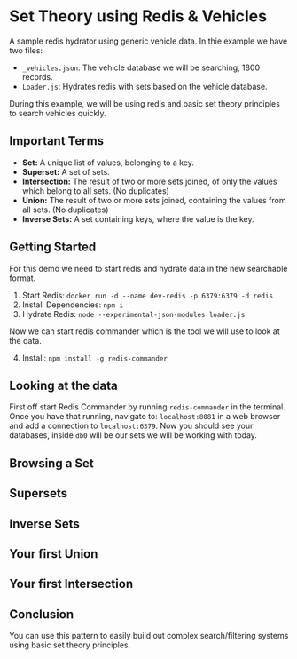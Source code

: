 # Set Theory using Redis & Vehicles
A sample redis hydrator using generic vehicle data. In thie example we have two files:

- `_vehicles.json`: The vehicle database we will be searching, 1800 records.
- `Loader.js`: Hydrates redis with sets based on the vehicle database. 

During this example, we will be using redis and basic set theory principles to search vehicles quickly.

## Important Terms

- **Set:** A unique list of values, belonging to a key.
- **Superset:** A set of sets.
- **Intersection:** The result of two or more sets joined, of only the values which belong to all sets. (No duplicates)
- **Union:** The result of two or more sets joined, containing the values from all sets. (No duplicates)
- **Inverse Sets:** A set containing keys, where the value is the key.

## Getting Started

For this demo we need to start redis and hydrate data in the new searchable format.

1) Start Redis: `docker run -d --name dev-redis -p 6379:6379 -d redis`
2) Install Dependencies: `npm i`
3) Hydrate Redis: `node --experimental-json-modules loader.js`

Now we can start redis commander which is the tool we will use to look at the data.

4) Install: `npm install -g redis-commander`

## Looking at the data

First off start Redis Commander by running `redis-commander` in the terminal. Once you have that running, navigate to: `localhost:8081` in a web browser and add a connection to `localhost:6379`. Now you should see your databases, inside `db0` will be our sets we will be working with today.


## Browsing a Set

## Supersets

## Inverse Sets

## Your first Union

## Your first Intersection

## Conclusion

You can use this pattern to easily build out complex search/filtering systems using basic set theory principles. 
